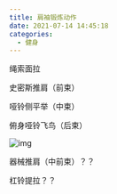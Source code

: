```yaml
---
title: 肩袖锻炼动作
date: 2021-07-14 14:45:18
categories:
  - 健身
---
```


绳索面拉

史密斯推肩（前束）

哑铃侧平举（中束）

俯身哑铃飞鸟（后束）

![img](http://image87.360doc.com/DownloadImg/2015/08/2208/58121774_7)

器械推肩（中前束）？？

杠铃提拉？？



